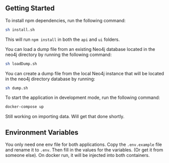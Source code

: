 ## Getting Started

To install npm dependencies, run the following command:

```bash
sh install.sh
```

This will run `npm install` in both the `api` and `ui` folders.

You can load a dump file from an existing Neo4j database located in the neo4j directory by running the following command:

```bash
sh loadDump.sh
```

You can create a dump file from the local Neo4j instance that will be located in the neo4j directory database by running:

```bash
sh dump.sh
```

To start the application in development mode, run the following command:

```bash
docker-compose up 
```

Still working on importing data. Will get that done shortly.

## Environment Variables
You only need one env file for both applications. Copy the `.env.example` file and rename it to `.env`.
Then fill in the values for the variables. (Or get it from someone else). On docker run, it will be injected into
both containers.